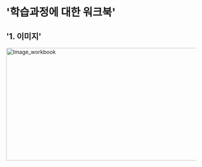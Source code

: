 '학습과정에 대한 워크북'  
=====  

'1. 이미지'  
-----  
<img src="https://user-images.githubusercontent.com/66001539/131393258-14d06398-1bb1-45df-95f3-1f52244c9508.png" width="700px" height="300px" title="px(픽셀) 크기 설정" alt="Image_workbook"></img><br/>  
